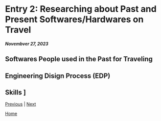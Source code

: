 # Entry 2: Researching about Past and Present Softwares/Hardwares on Travel
##### Novembver 27, 2023
## Softwares People used in the Past for Traveling


## Engineering Disign Process (EDP)

## Skills ]


[Previous](entry01.md) | [Next](entry03.md)

[Home](../README.md)